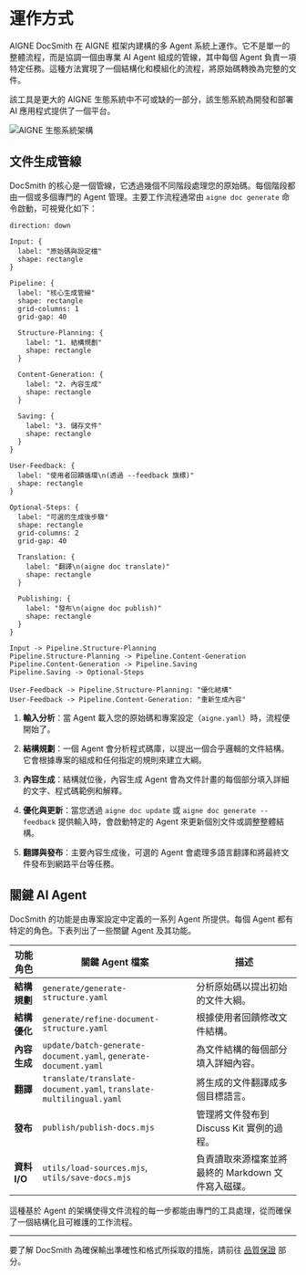 # 運作方式

AIGNE DocSmith 在 AIGNE 框架内建構的多 Agent 系統上運作。它不是單一的整體流程，而是協調一個由專業 AI Agent 組成的管線，其中每個 Agent 負責一項特定任務。這種方法實現了一個結構化和模組化的流程，將原始碼轉換為完整的文件。

該工具是更大的 AIGNE 生態系統中不可或缺的一部分，該生態系統為開發和部署 AI 應用程式提供了一個平台。

![AIGNE 生態系統架構](https://docsmith.aigne.io/image-bin/uploads/def424c20bbdb3c77483894fe0e22819.png)

## 文件生成管線

DocSmith 的核心是一個管線，它透過幾個不同階段處理您的原始碼。每個階段都由一個或多個專門的 Agent 管理。主要工作流程通常由 `aigne doc generate` 命令啟動，可視覺化如下：

```d2
direction: down

Input: {
  label: "原始碼與設定檔"
  shape: rectangle
}

Pipeline: {
  label: "核心生成管線"
  shape: rectangle
  grid-columns: 1
  grid-gap: 40

  Structure-Planning: {
    label: "1. 結構規劃"
    shape: rectangle
  }

  Content-Generation: {
    label: "2. 內容生成"
    shape: rectangle
  }

  Saving: {
    label: "3. 儲存文件"
    shape: rectangle
  }
}

User-Feedback: {
  label: "使用者回饋循環\n(透過 --feedback 旗標)"
  shape: rectangle
}

Optional-Steps: {
  label: "可選的生成後步驟"
  shape: rectangle
  grid-columns: 2
  grid-gap: 40
  
  Translation: {
    label: "翻譯\n(aigne doc translate)"
    shape: rectangle
  }

  Publishing: {
    label: "發布\n(aigne doc publish)"
    shape: rectangle
  }
}

Input -> Pipeline.Structure-Planning
Pipeline.Structure-Planning -> Pipeline.Content-Generation
Pipeline.Content-Generation -> Pipeline.Saving
Pipeline.Saving -> Optional-Steps

User-Feedback -> Pipeline.Structure-Planning: "優化結構"
User-Feedback -> Pipeline.Content-Generation: "重新生成內容"
```

1.  **輸入分析**：當 Agent 載入您的原始碼和專案設定（`aigne.yaml`）時，流程便開始了。

2.  **結構規劃**：一個 Agent 會分析程式碼庫，以提出一個合乎邏輯的文件結構。它會根據專案的組成和任何指定的規則來建立大綱。

3.  **內容生成**：結構就位後，內容生成 Agent 會為文件計畫的每個部分填入詳細的文字、程式碼範例和解釋。

4.  **優化與更新**：當您透過 `aigne doc update` 或 `aigne doc generate --feedback` 提供輸入時，會啟動特定的 Agent 來更新個別文件或調整整體結構。

5.  **翻譯與發布**：主要內容生成後，可選的 Agent 會處理多語言翻譯和將最終文件發布到網路平台等任務。

## 關鍵 AI Agent

DocSmith 的功能是由專案設定中定義的一系列 Agent 所提供。每個 Agent 都有特定的角色。下表列出了一些關鍵 Agent 及其功能。

| 功能角色               | 關鍵 Agent 檔案                                      | 描述                                                                         |
| ------------------------ | ---------------------------------------------------- | ------------------------------------------------------------------------------------ |
| **結構規劃**           | `generate/generate-structure.yaml`                   | 分析原始碼以提出初始的文件大綱。                                             |
| **結構優化**         | `generate/refine-document-structure.yaml`            | 根據使用者回饋修改文件結構。                                                 |
| **內容生成**           | `update/batch-generate-document.yaml`, `generate-document.yaml` | 為文件結構的每個部分填入詳細內容。                                           |
| **翻譯**               | `translate/translate-document.yaml`, `translate-multilingual.yaml` | 將生成的文件翻譯成多個目標語言。                                             |
| **發布**               | `publish/publish-docs.mjs`                           | 管理將文件發布到 Discuss Kit 實例的過程。                                    |
| **資料 I/O**           | `utils/load-sources.mjs`, `utils/save-docs.mjs`      | 負責讀取來源檔案並將最終的 Markdown 文件寫入磁碟。                           |

這種基於 Agent 的架構使得文件流程的每一步都能由專門的工具處理，從而確保了一個結構化且可維護的工作流程。

---

要了解 DocSmith 為確保輸出準確性和格式所採取的措施，請前往 [品質保證](./advanced-quality-assurance.md) 部分。